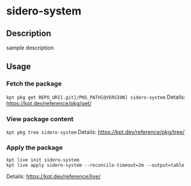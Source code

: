 # sidero-system

## Description
sample description

## Usage

### Fetch the package
`kpt pkg get REPO_URI[.git]/PKG_PATH[@VERSION] sidero-system`
Details: https://kpt.dev/reference/pkg/get/

### View package content
`kpt pkg tree sidero-system`
Details: https://kpt.dev/reference/pkg/tree/

### Apply the package
```
kpt live init sidero-system
kpt live apply sidero-system --reconcile-timeout=2m --output=table
```
Details: https://kpt.dev/reference/live/
